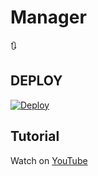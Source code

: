 # Manager
🔃

## DEPLOY
[![Deploy](https://www.herokucdn.com/deploy/button.svg)](https://heroku.com/deploy?template=https://github.com/lucaubot4/botgestion.git)

## Tutorial
Watch on [YouTube](https://youtu.be/gXXFpTAk6Vo)

